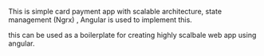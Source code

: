This is simple card payment app with scalable architecture, state management (Ngrx) , Angular is used to implement this.

this can be used as a boilerplate for creating highly scalbale web app using angular.
